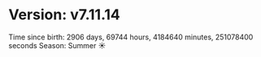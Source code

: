 # Version: v7.11.14
Time since birth: 2906 days, 69744 hours, 4184640 minutes, 251078400 seconds
Season: Summer ☀️
